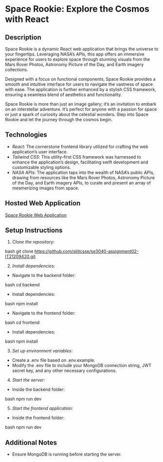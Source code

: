 # Space Rookie: Explore the Cosmos with React

## Description

Space Rookie is a dynamic React web application that brings the universe to your fingertips. Leveraging NASA’s APIs, this app offers an immersive experience for users to explore space through stunning visuals from the Mars Rover Photos, Astronomy Picture of the Day, and Earth imagery collections.

Designed with a focus on functional components, Space Rookie provides a smooth and intuitive interface for users to navigate the vastness of space with ease. The application is further enhanced by a stylish CSS framework, ensuring a seamless blend of aesthetics and functionality.

Space Rookie is more than just an image gallery; it’s an invitation to embark on an interstellar adventure. It’s perfect for anyone with a passion for space or just a spark of curiosity about the celestial wonders. Step into Space Rookie and let the journey through the cosmos begin.

## Technologies

- _React_: The cornerstone frontend library utilized for crafting the web application’s user interface.
- _Tailwind CSS_: This utility-first CSS framework was harnessed to enhance the application’s design, facilitating swift development and customizable styling options.
- _NASA APIs_: The application taps into the wealth of NASA’s public APIs, drawing from resources like the Mars Rover Photos, Astronomy Picture of the Day, and Earth imagery APIs, to curate and present an array of mesmerizing images from space.

## Hosted Web Application

[Space Rookie Web Application](https://nasa-apis-omega.vercel.app/)

## Setup Instructions

1. _Clone the repository:_

bash
git clone https://github.com/sliitcsse/se3040-assignment02-IT21209420.git

2. _Install dependencies:_

- Navigate to the backend folder:

bash
cd backend

- Install dependencies:

bash
npm install

- Navigate to the frontend folder:

bash
cd frontend

- Install dependencies:

bash
npm install

3. _Set up environment variables:_

- Create a .env file based on .env.example.
- Modify the .env file to include your MongoDB connection string, JWT secret key, and any other necessary configurations.

4. _Start the server:_

- Inside the backend folder:

bash
npm run dev

5. _Start the frontend application:_

- Inside the frontend folder:

bash
npm run dev

## Additional Notes

- Ensure MongoDB is running before starting the server.
